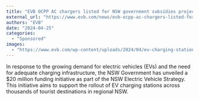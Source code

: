 ```yaml
---
title: "EVB OCPP AC chargers listed for NSW government subsidies project"
external_url: "https://www.evb.com/news/evb-ocpp-ac-chargers-listed-for-nsw-government-subsidies-project/"
authors: "EVB"
date: "2024-04-25"
categories:
  - "Sponsored"
images:
  - "https://www.evb.com/wp-content/uploads/2024/04/ev-charging-stations-nsw.webp"
---
```


In response to the growing demand for electric vehicles (EVs) and the need for adequate charging infrastructure, the NSW Government has unveiled a $20 million funding initiative as part of the NSW Electric Vehicle Strategy. This initiative aims to support the rollout of EV charging stations across thousands of tourist destinations in regional NSW.